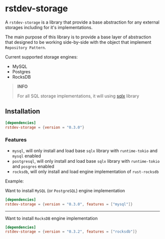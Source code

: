 # rstdev-storage

A `rstdev-storage` is a library that provide a base abstraction for any
external storages including for it's implementations. 

The main purpose of this library is to provide a base layer of abstraction
that designed to be working side-by-side with the object that implement `Repository Pattern`.

Current supported storage engines:

- MySQL
- Postgres
- RocksDB

> **INFO**
>
> For all SQL storage implementations, it will using [sqlx](https://crates.io/crates/sqlx) library

## Installation

```toml
[dependencies]
rstdev-storage = {version = "0.3.0"}
```

### Features

- `mysql`, will only install and load base `sqlx` library with `runtime-tokio` and `mysql` enabled
- `postgresql`, will only install and load base `sqlx` library with `runtime-tokio` and `posgres` enabled
- `rocksdb`, will only install and load engine implementation of `rust-rocksdb` 

Example:

Want to install `MySQL` (or `PostgreSQL`) engine implementation

```toml
[dependencies]
rstdev-storage = {version = "0.3.0", features = ["mysql"]}
```

---

Want to install `RocksDB` engine implementation

```toml
[dependencies]
rstdev-storage = {version = "0.3.2", features = ["rocksdb"]}
```